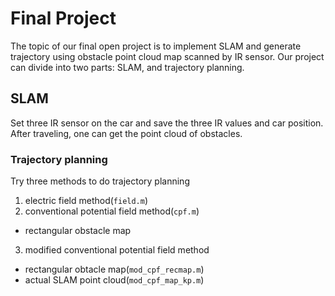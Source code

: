 # Final Project
The topic of our final open project is to implement SLAM and generate trajectory using obstacle point cloud map scanned by IR sensor. 
Our project can divide into two parts: SLAM, and trajectory planning.

## SLAM
Set three IR sensor on the car and save the three IR values and car position. After traveling, one can get the point cloud of obstacles.

### Trajectory planning
Try three methods to do trajectory planning 
1. electric field method(`field.m`)
2. conventional potential field method(`cpf.m`)
- rectangular obstacle map
3. modified conventional potential field method
- rectangular obtacle map(`mod_cpf_recmap.m`)
- actual SLAM point cloud(`mod_cpf_map_kp.m`)
